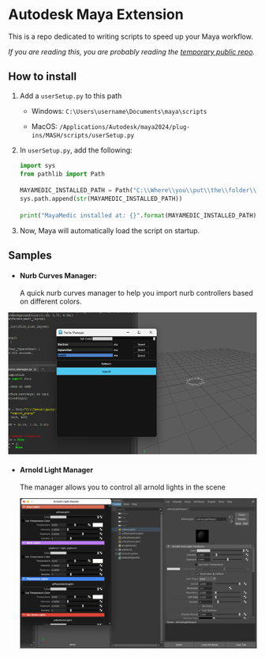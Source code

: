 # Autodesk Maya Extension

This is a repo dedicated to writing scripts to speed up your Maya workflow.

*If you are reading this, you are probably reading the <a href="https://github.com/jacky776690g60/MayaMedic">temporary public repo</a>.*

## **How to install**

1. Add a `userSetup.py` to this path

   * Windows: `C:\Users\username\Documents\maya\scripts`

   * MacOS: `/Applications/Autodesk/maya2024/plug-ins/MASH/scripts/userSetup.py`

2. In `userSetup.py`, add the following:
 
   ```PYTHON
   import sys
   from pathlib import Path

   MAYAMEDIC_INSTALLED_PATH = Path("C:\\Where\\you\\put\\the\\folder\\MayaMedic")
   sys.path.append(str(MAYAMEDIC_INSTALLED_PATH))

   print("MayaMedic installed at: {}".format(MAYAMEDIC_INSTALLED_PATH))
   ```
3. Now, Maya will automatically load the script on startup.

## **Samples**

- #### Nurb Curves Manager:

  A quick nurb curves manager to help you import nurb controllers based on different colors.

<img src="samples/sample_0.png" />

- #### Arnold Light Manager

  The manager allows you to control all arnold lights in the scene
  
  <img alt="ArnoldLightManager" src="samples/arnold_light_manager.png" wid="300"/>
